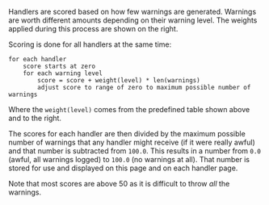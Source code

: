 Handlers are scored based on how few warnings are generated.
Warnings are worth different amounts depending on their warning level.
The weights applied during this process are shown on the right.

Scoring is done for all handlers at the same time:

```
for each handler
    score starts at zero
    for each warning level
        score = score + weight(level) * len(warnings)
        adjust score to range of zero to maximum possible number of warnings
```

Where the `weight(level)` comes from the predefined table shown above and to the right.

The scores for each handler are then divided by the maximum possible number
of warnings that any handler might receive (if it were really awful)
and that number is subtracted from `100.0`.
This results in a number from `0.0` (awful, all warnings logged) to `100.0` (no warnings at all).
That number is stored for use and displayed on this page and on each handler page.

Note that most scores are above 50 as it is difficult to throw _all_ the warnings.
